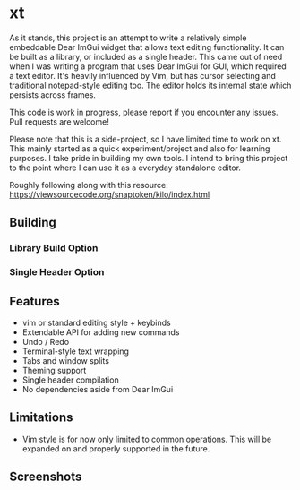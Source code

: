 # xt
As it stands, this project is an attempt to write a relatively simple embeddable Dear ImGui widget that allows text editing functionality. It can be built as a library, or included as a single header. This came out of need when I was writing a program that uses Dear ImGui for GUI, which required a text editor. It's heavily influenced by Vim, but has cursor selecting and traditional notepad-style editing too. The editor holds its internal state which persists across frames.

This code is work in progress, please report if you encounter any issues. Pull requests are welcome!

Please note that this is a side-project, so I have limited time to work on xt. This mainly started as a quick experiment/project and also for learning purposes. I take pride in building my own tools. I intend to bring this project to the point where I can use it as a everyday standalone editor.

Roughly following along with this resource: https://viewsourcecode.org/snaptoken/kilo/index.html

## Building

### Library Build Option

### Single Header Option

## Features
 - vim or standard editing style + keybinds
 - Extendable API for adding new commands
 - Undo / Redo
 - Terminal-style text wrapping
 - Tabs and window splits
 - Theming support
 - Single header compilation
 - No dependencies aside from Dear ImGui

## Limitations
 - Vim style is for now only limited to common operations. This will be expanded on and properly supported in the future.

## Screenshots
